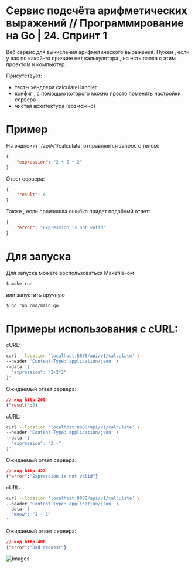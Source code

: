 # Сервис подсчёта арифметических выражений // Программирование на Go | 24. Спринт 1
Веб сервис для вычисления арифметического выражения. Нужен , если у вас по какой-то причине нет калькулятора , но есть папка с этим проектом и компьютер. 

Присутствует:
- тесты хендлера calculateHandler
- конфиг , с помощью которого можно просто поменять настройки сервера
- чистая архитектура (возможно)
   
# Пример
На эндпоинт '/api/v1/calculate' отправляется запрос с телом:
```json
{
    "expression": "2 + 2 * 2"
}
```
Ответ сервера:
```json
{
    "result": 6
}
```
Также , если произошла ошибка придет подобный ответ:
```json
{
    "error": "Expression is not valid"
}
```

# Для запуска
Для запуска можете воспользоваться Makefile-ом
```bash
$ make run
```
или запустить вручную
```bash
$ go run cmd/main.go
```

# Примеры использования с cURL:
cURL:
```bash
curl --location 'localhost:8080/api/v1/calculate' \
--header 'Content-Type: application/json' \
--data '{
  "expression": "2+2*2"
}'
```
Ожидаемый ответ сервера:
```json
// код http 200
{"result":6}
```

cURL:
```bash
curl --location 'localhost:8080/api/v1/calculate' \
--header 'Content-Type: application/json' \
--data '{
  "expression": "2 -"
}'
```
Ожидаемый ответ сервера:
```json
// код http 422
{"error":"Expression is not valid"}
```

cURL:
```bash
curl --location 'localhost:8080/api/v1/calculate' \
--header 'Content-Type: application/json' \
--data '{
  "meow": "2 - 1"
'
```
Ожидаемый ответ сервера:
```json
// код http 400
{"error":"Bad request"}
```



![images](https://github.com/user-attachments/assets/09b0393e-ed77-4a61-8ea4-8b057ffb07c1)
